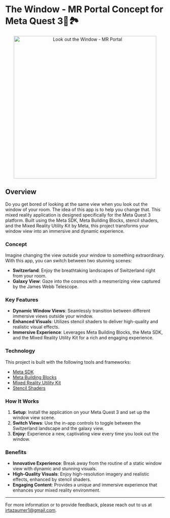 #  The Window - MR Portal Concept for Meta Quest 3🌌🏞️

<p align="center">
  <img src="https://github.com/user-attachments/assets/e5802c43-3700-4586-9430-3122dd5d6862" alt="Look out the Window - MR Portal" width="450"/>
</p>

## Overview

 Do you get bored of looking at the same view when you look out the window of your room. The idea of this app is to help you change that. This mixed reality application is designed specifically for the Meta Quest 3 platform. Built using the Meta SDK, Meta Building Blocks, stencil shaders, and the Mixed Reality Utility Kit by Meta, this project transforms your window view into an immersive and dynamic experience.

### Concept

Imagine changing the view outside your window to something extraordinary. With this app, you can switch between two stunning scenes:

- **Switzerland**: Enjoy the breathtaking landscapes of Switzerland right from your room.
- **Galaxy View**: Gaze into the cosmos with a mesmerizing view captured by the James Webb Telescope.

### Key Features

- **Dynamic Window Views**: Seamlessly transition between different immersive views outside your window.
- **Enhanced Visuals**: Utilizes stencil shaders to deliver high-quality and realistic visual effects.
- **Immersive Experience**: Leverages Meta Building Blocks, the Meta SDK, and the Mixed Reality Utility Kit for a rich and engaging experience.

### Technology

This project is built with the following tools and frameworks:

- [Meta SDK](https://developer.meta.com/)
- [Meta Building Blocks](https://developer.meta.com/docs/building-blocks)
- [Mixed Reality Utility Kit](https://developer.meta.com/docs/utility-kit)
- [Stencil Shaders](https://docs.unity3d.com/Manual/SL-Stencil.html)

### How It Works

1. **Setup**: Install the application on your Meta Quest 3 and set up the window view scene.
2. **Switch Views**: Use the in-app controls to toggle between the Switzerland landscape and the galaxy view.
3. **Enjoy**: Experience a new, captivating view every time you look out the window.

### Benefits

- **Innovative Experience**: Break away from the routine of a static window view with dynamic and stunning visuals.
- **High-Quality Visuals**: Enjoy high-resolution imagery and realistic effects, enhanced by stencil shaders.
- **Engaging Content**: Provides a unique and immersive experience that enhances your mixed reality environment.

---

For more information or to provide feedback, please reach out to us at [irtazaumer1@gmail.com](mailto:irtazaumer1@gmail.com).
